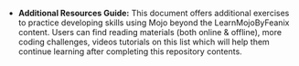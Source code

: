 * **Additional Resources Guide:** This document offers additional exercises to practice developing skills using Mojo beyond the LearnMojoByFeanix content. Users can find reading materials (both online & offline), more coding challenges, videos tutorials on this list which will help them continue learning after completing this repository contents.
